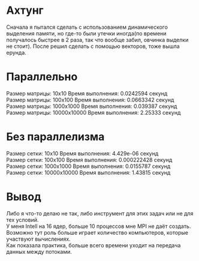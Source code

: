 # Ахтунг
Сначала я пытался сделать с использованием динамического выделения памяти, но где-то были утечки иногда(по времени получалось быстрее в 2 раза, так что вообще забил, овчинка выделки не стоит). После решил сделать с помощью векторов, тоже вышла ерунда.

# Параллельно
Размер матрицы: 10x10 Время выполнения: 0.0242594 секунд  
Размер матрицы: 100x100 Время выполнения: 0.0663342 секунд  
Размер матрицы: 1000x1000 Время выполнения: 0.039387 секунд  
Размер матрицы: 10000x10000 Время выполнения: 2.25333 секунд   

# Без параллелизма
Размер сетки: 10x10 Время выполнения: 4.429e-06 секунд  
Размер сетки: 100x100 Время выполнения: 0.000222428 секунд  
Размер сетки: 1000x1000 Время выполнения: 0.0155787 секунд  
Размер сетки: 10000x10000 Время выполнения: 1.43815 секунд   

# Вывод
Либо я что-то делаю не так, либо инструмент для этих задач или не для тех условий.   
У меня Intell на 16 ядер, больше 10 процессов мне MPI не даёт создать.   
Возможно тут роль больше играет количество компьютеров, которые участвуют вычислениях.  
Как показала практика, больше всего времени уходит на передача данных между потоками.